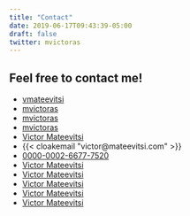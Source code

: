 ```yaml
---
title: "Contact"
date: 2019-06-17T09:43:39-05:00
draft: false
twitter: mvictoras
---
```


## Feel free to contact me!

<ul class="list-group mb-4 mt-4">
  <li class="list-group-item border-0 py-1"><i class="fa fa-facebook fa-fw"></i><a href="https://www.facebook.com/vmateevitsi" target="_blank">vmateevitsi</a></li>
  <li class="list-group-item border-0 py-1"><i class="fa fa-instagram fa-fw"></i><a href="https://www.instagram.com/mvictoras" target="_blank">mvictoras</a></li>
  <li class="list-group-item border-0 py-1"><i class="fa fa-linkedin fa-fw"></i><a href="https://www.linkedin.com/in/mvictoras" target="_blank">mvictoras</a></li>
  <li class="list-group-item border-0 py-1"><i class="fa fa-twitter fa-fw"></i><a href="https://twitter.com/mvictoras" target="_blank">mvictoras</a></li>
  <li class="list-group-item border-0 py-1"><i class="fa fa-youtube fa-fw"></i><a href="https://www.youtube.com/channel/UCCZzJu2K2pjlIk2qzj4-_lw" target="_blank">Victor Mateevitsi</a></li>
  <li class="list-group-item border-0 py-1"><i class="fa fa-envelope fa-fw"></i>{{< cloakemail "victor@mateevitsi.com" >}}</li>
  <li class="list-group-item border-0 py-1"><i class="ai ai-orcid"></i> <a href="http://orcid.org/0000-0002-6677-7520" target="_blank">0000-0002-6677-7520</a></li>
  <li class="list-group-item border-0 py-1"><i class="ai ai-academia"></i> <a href="https://independent.academia.edu/VictorMateevitsi" target="_blank">Victor Mateevitsi</a></li>
  <li class="list-group-item border-0 py-1"><i class="ai ai-google-scholar"></i> <a href="https://scholar.google.com/citations?user=j1DCbncAAAAJ" target="_blank">Victor Mateevitsi</a></li>
  <li class="list-group-item border-0 py-1"><i class="ai ai-researcherid"></i> <a href="https://www.researchgate.net/profile/Victor_Mateevitsi" target="_blank">Victor Mateevitsi</a></li>
  <li class="list-group-item border-0 py-1"><i class="ai ai-acm"></i> <a href="https://dl.acm.org/profile/81372593796" target="_blank">Victor Mateevitsi</a></li>
  <li class="list-group-item border-0 py-1"><i class="ai ai-publons"></i> <a href="https://publons.com/researcher/1704047/victor-mateevitsi/" target="_blank">Victor Mateevitsi</a></li>

</ul>

